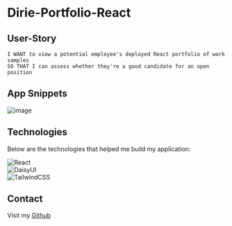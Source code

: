 # Dirie-Portfolio-React

## User-Story

```AS AN employer looking for candidates with experience building single-page applications
I WANT to view a potential employee's deployed React portfolio of work samples
SO THAT I can assess whether they're a good candidate for an open position
```

##  App Snippets

![image](https://github.com/dirie93/Dirie-Portfolio-React/assets/128429238/30bf2155-0f85-492e-8610-72f7f07a79f9)

## Technologies 

Below are the technologies that helped me build my application:

![React](https://img.shields.io/badge/react-%2320232a.svg?style=for-the-badge&logo=react&logoColor=%2361DAFB)
<br>
![DaisyUI](https://img.shields.io/badge/daisyui-5A0EF8?style=for-the-badge&logo=daisyui&logoColor=white)
<br>
![TailwindCSS](https://img.shields.io/badge/tailwindcss-%2338B2AC.svg?style=for-the-badge&logo=tailwind-css&logoColor=white)

## Contact

Visit my [Github](https://github.com/dirie93/Dirie-Portfolio-React)
